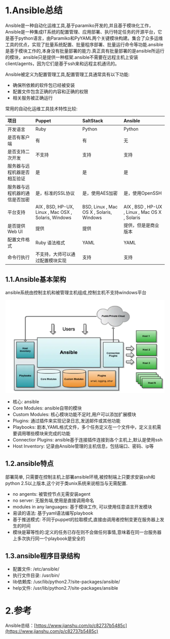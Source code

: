 # 1.Ansible总结

Ansible是一种自动化运维工具,基于paramiko开发的,并且基于模块化工作，Ansible是一种集成IT系统的配置管理、应用部署、执行特定任务的开源平台，它是基于python语言，由Paramiko和PyYAML两个关键模块构建。集合了众多运维工具的优点，实现了批量系统配置、批量程序部署、批量运行命令等功能.ansible是基于模块工作的,本身没有批量部署的能力.真正具有批量部署的是ansible所运行的模块，ansible只是提供一种框架.ansible不需要在远程主机上安装client/agents，因为它们是基于ssh来和远程主机通讯的。

Ansible被定义为配置管理工具,配置管理工具通常具有以下功能:

* 确保所依赖的软件包已经被安装
* 配置文件包含正确的内容和正确的权限
* 相关服务被正确运行

常用的自动化运维工具技术特性比较:

| 项目 | Puppet | SaltStack | Ansible |
| :--- | :--- | :--- | :--- |
| 开发语言 | Ruby | Python | Python |
| 是否有客户端 | 有 | 有 | 无 |
| 是否支持二次开发 | 不支持 | 支持 | 支持 |
| 服务器与远程机器是否相互验证 | 是 | 是 | 是 |
| 服务器与远程机器的通信是否加密 | 是，标准的SSL协议 | 是，使用AES加密 | 是，使用OpenSSH |
| 平台支持 | AIX , BSD, HP-UX, Linux , Mac OSX , Solaris, Windows | BSD, Linux , Mac OS X , Solaris, Windows | AIX , BSD , HP-UX , Linux , Mac OS X , Solaris |
| 是否提供Web UI | 提供 | 提供 | 提供，但是是商业版本 |
| 配置文件格式 | Ruby 语法格式 | YAML | YAML |
| 命令行执行 | 不支持，大师可以通过配置模块实现 | 支持 | 支持 |

## 1.1.Ansible基本架构

ansible系统由控制主机和被管理主机组成,控制主机不支持windows平台

![](/static/image/6078939-1799907d732a3e87.webp)

* 核心: ansible
* Core Modules: ansible自带的模块
* Custom Modules: 核心模块功能不足时,用户可以添加扩展模块
* Plugins: 通过插件来实现记录日志,发送邮件或其他功能
* Playbooks: 剧本,YAML格式文件，多个任务定义在一个文件中，定义主机需要调用哪些模块来完成的功能
* Connectior Plugins: ansible基于连接插件连接到各个主机上,默认是使用ssh
* Host Inventory: 记录由Ansible管理的主机信息，包括端口、密码、ip等

## 1.2.ansible特点

部署简单, 只需要在控制主机上部署ansible环境,被控制端上只要求安装ssh和python 2.5以上版本,这个对于类unix系统来说相当与无需配置.

* no angents: 被管控节点无需安装agent
* no server: 无服务端,使用是直接调用命名
* modules in any languages: 基于模块工作, 可以使用任意语言开发模块
* 易读的语法: 基于yaml语法编写playbook
* 基于推送模式: 不同于puppet的拉取模式,直接由调用者控制变更在服务器上发生的时间
* 模块是幂等性的:定义的任务已存在则不会做任何事情,意味着在同一台服务器上多次执行同一个playbook是安全的


## 1.3.ansible程序目录结构

* 配置文件: /etc/ansible/
* 执行文件目录: /usr/bin/
* lib依赖库: /usr/lib/python2.7/site-packages/ansible/
* help文件: /usr/lib/python2.7/site-packages/ansible







# 2.参考

Ansible总结：[https://www.jianshu.com/p/c82737b5485c](https://www.jianshu.com/p/c82737b5485c)

